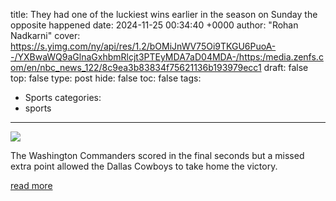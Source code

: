 title: They had one of the luckiest wins earlier in the season on Sunday the opposite happened
date: 2024-11-25 00:34:40 +0000
author: "Rohan Nadkarni"
cover: https://s.yimg.com/ny/api/res/1.2/bOMiJnWV75Oi9TKGU6PuoA--/YXBwaWQ9aGlnaGxhbmRlcjt3PTEyMDA7aD04MDA-/https:/media.zenfs.com/en/nbc_news_122/8c9ea3b83834f75621136b193979ecc1
draft: false
top: false
type: post
hide: false
toc: false
tags:
  - Sports
categories:
  - sports
---

![](https://s.yimg.com/ny/api/res/1.2/bOMiJnWV75Oi9TKGU6PuoA--/YXBwaWQ9aGlnaGxhbmRlcjt3PTEyMDA7aD04MDA-/https:/media.zenfs.com/en/nbc_news_122/8c9ea3b83834f75621136b193979ecc1)

The Washington Commanders scored in the final seconds but a missed extra point allowed the Dallas Cowboys to take home the victory.

[read more](https://www.nbcnews.com/sports/nfl/one-luckiest-wins-earlier-season-sunday-happened-rcna181563)
